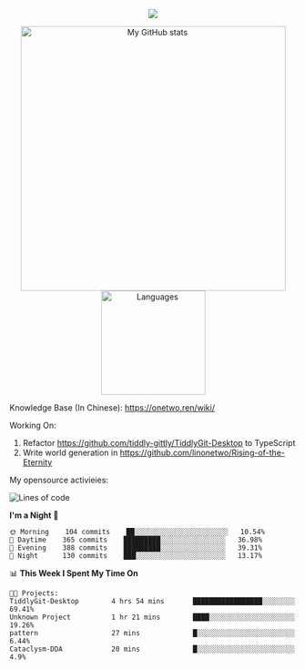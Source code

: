 <a href="https://github.com/linonetwo">
    <p align="center">
        <img src="https://github-profile-trophy.vercel.app/?username=linonetwo&column=7&theme=onedark"/>
    </p>
</a>
<a align="center" href="https://github.com/linonetwo">
  <p align="center">
    <img src="https://github-readme-stats.vercel.app/api?username=linonetwo&show_icons=true&count_private=true" alt="My GitHub stats" width="465"/>
    <img src="https://github-readme-stats.vercel.app/api/top-langs/?username=linonetwo&layout=compact&langs_count=10" alt="Languages" height="183">
  </p>
</a>

Knowledge Base (In Chinese): https://onetwo.ren/wiki/

Working On: 

1. Refactor https://github.com/tiddly-gittly/TiddlyGit-Desktop to TypeScript
1. Write world generation in https://github.com/linonetwo/Rising-of-the-Eternity

My opensource activieies:

<!--START_SECTION:waka-->
![Lines of code](https://img.shields.io/badge/From%20Hello%20World%20I%27ve%20Written-2.5%20million%20lines%20of%20code-blue)

**I'm a Night 🦉** 

```text
🌞 Morning    104 commits    ██░░░░░░░░░░░░░░░░░░░░░░░   10.54% 
🌆 Daytime    365 commits    █████████░░░░░░░░░░░░░░░░   36.98% 
🌃 Evening    388 commits    █████████░░░░░░░░░░░░░░░░   39.31% 
🌙 Night      130 commits    ███░░░░░░░░░░░░░░░░░░░░░░   13.17%

```


📊 **This Week I Spent My Time On** 

```text
🐱‍💻 Projects: 
TiddlyGit-Desktop        4 hrs 54 mins       █████████████████░░░░░░░░   69.41% 
Unknown Project          1 hr 21 mins        ████░░░░░░░░░░░░░░░░░░░░░   19.26% 
pattern                  27 mins             █░░░░░░░░░░░░░░░░░░░░░░░░   6.44% 
Cataclysm-DDA            20 mins             █░░░░░░░░░░░░░░░░░░░░░░░░   4.9%

```


<!--END_SECTION:waka-->
